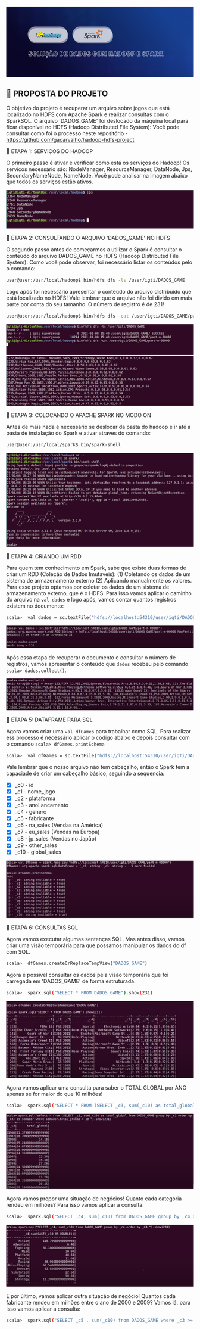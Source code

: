 ![Sobre: Background](https://github.com/gacarvalho/hadoop-spark-project/blob/main/Image-files/background-TITLE.png?raw=true)


## 📌 PROPOSTA DO PROJETO

O objetivo do projeto é recuperar um arquivo sobre jogos que está localizado no HDFS com Apache Spark e realizar consultas com o SparkSQL. O arquivo 'DADOS_GAME' foi deslocado da máquina local para ficar disponível no HDFS (Hadoop Distributed File System): Você pode consultar como foi o processo neste repositório - https://github.com/gacarvalho/hadoop-hdfs-project 

📢  ETAPA 1: SERVIÇOS DO HADOOP

O primeiro passo é ativar e verificar como está os serviços do Hadoop! Os serviços necessário são: NodeManager, ResourceManager, DataNode, Jps, SecondaryNameNode, NameNode. Você pode analisar na imagem abaixo que todos os serviços estão ativos.

![Sobre: Background](https://github.com/gacarvalho/hadoop-spark-project/blob/main/Image-files/Imagem%201.png?raw=true)

📢  ETAPA 2: CONSULTANDO O ARQUIVO 'DADOS_GAME' NO HDFS

O segundo passo antes de começarmos a utilizar o Spark é consultar o conteúdo do arquivo DADOS_GAME no HDFS (Hadoop Distributed File System). Como você pode observar, foi necessário listar os conteúdos pelo o comando:

```bash
user@user:/usr/local/hadoop$ bin/hdfs dfs -ls /user/igti/DADOS_GAME
```
Logo após foi necessário apresentar o conteúdo do arquivo distribuido que está localizado no HDFS! Vale lembrar que o arquivo não foi divido em mais parte por conta do seu tamanho. O número de registro é de 231! 

```bash
user@user:/usr/local/hadoop$ bin/hdfs dfs -cat /user/igti/DADOS_GAME/part-m-00000
```
![Sobre: Background](https://github.com/gacarvalho/hadoop-spark-project/blob/main/Image-files/Imagem%202.png?raw=true)
![Sobre: Background](https://github.com/gacarvalho/hadoop-spark-project/blob/main/Image-files/Imagem%202%20-%201.png?raw=true)

📢  ETAPA 3: COLOCANDO O APACHE SPARK NO MODO ON

Antes de mais nada é necessário se deslocar da pasta do hadoop e ir até a pasta de instalação do Spark e ativar atraves do comando:

```bash
user@user:/usr/local/spark$ bin/spark-shell
```
![Sobre: Background](https://github.com/gacarvalho/hadoop-spark-project/blob/main/Image-files/Imagem%203.png?raw=true)

📢  ETAPA 4: CRIANDO UM RDD 

Para quem tem conhecimento em Spark, sabe que existe duas formas de criar um RDD (Coleção de Dados Imutaveis): (1) Coletando os dados de um sistema de armazenamento externo (2) Aplicando manualmente os valores. Para esse projeto optamos por coletar os dados de um sistema de armazenamento externo, que é o HDFS. Para isso vamos aplicar o caminho do arquivo na ```val dados``` e logo após, vamos contar quantos registros existem no documento:

```bash
scala>  val dados = sc.textFile("hdfs://localhost:54310/user/igti/DADOS_GAME/part-m-00000")
```
![Sobre: Background](https://github.com/gacarvalho/hadoop-spark-project/blob/main/Image-files/Imagem%204.png?raw=true)

Após essa etapa de recuperar o documento e consultar o número de registros, vamos apresentar o conteúdo que ```dados``` recebeu pelo comando ```scala> dados.collect()```.

![Sobre: Background](https://github.com/gacarvalho/hadoop-spark-project/blob/main/Image-files/Imagem%205.png?raw=true)

📢  ETAPA 5: DATAFRAME PARA SQL 

Agora vamos criar uma ```val dfGames``` para trabalhar como SQL. Para realizar ess processo é necessário aplicar o código abaixo e depois consultar com o comando ```scala> dfGames.printSchema```

```bash
scala>  val dfGames = sc.textFile("hdfs://localhost:54310/user/igti/DADOS_GAME/part-m-00000")
```
Vale lembrar que o nosso arquivo não tem cabeçalho, então o Spark tem a capaciade de criar um cabeçalho básico, seguindo a sequencia: 
- [x] _c0 - id
- [x] _c1 - nome_jogo
- [x] _c2 - plataforma
- [x] _c3 - anoLancamento
- [x] _c4 - genero
- [x] _c5 - fabricante
- [x] _c6 - na_sales (Vendas na América)
- [x] _c7 - eu_sales (Vendas na Europa)
- [x] _c8 - jp_sales (Vendas no Japão)
- [x] _c9 - other_sales
- [x] _c10 - global_sales

![Sobre: Background](https://github.com/gacarvalho/hadoop-spark-project/blob/main/Image-files/Imagem%206.png?raw=true)

📢  ETAPA 6: CONSULTAS SQL 

Agora vamos executar algumas sentenças SQL. Mas antes disso, vamos criar uma visão temporária para que possamos manipular os dados do df com SQL. 

```bash
scala>  dfGames.createOrReplaceTempView("DADOS_GAME")
```
Agora é possível consultar os dados pela visão temporária que foi carregada em 'DADOS_GAME' de forma estruturada.

```bash
scala>  spark.sql("SELECT * FROM DADOS_GAME").show(231)
```
![Sobre: Background](https://github.com/gacarvalho/hadoop-spark-project/blob/main/Image-files/Imagem%207.png?raw=true)

Agora vamos aplicar uma consulta para saber o TOTAL GLOBAL por ANO apenas se for maior do que 10 milhões!

```bash
scala>  spark.sql("SELECT * FROM (SELECT _c3, sum(_c10) as total_global from DADOS_GAME group by _c3 order by _c3) as somador where somador.total_global > 10").show(231)
```
![Sobre: Background](https://github.com/gacarvalho/hadoop-spark-project/blob/main/Image-files/Imagem%208.png?raw=true)

Agora vamos propor uma situação de negócios! Quanto cada categoria rendeu em milhões? Para isso vamos aplicar a consulta:

```bash
scala>  spark.sql("SELECT _c4, sum(_c10) from DADOS_GAME group by _c4 order by _c4").show(231)
```
![Sobre: Background](https://github.com/gacarvalho/hadoop-spark-project/blob/main/Image-files/Imagem%209.png?raw=true)

E por último, vamos aplicar outra situação de negócio! Quantos cada fabricante rendeu em milhões entre o ano de 2000 e 2009? Vamos lá, para isso vamos aplicar a consulta:
```bash
scala>  spark.sql("SELECT _c5 , sum(_c10) from DADOS_GAME where _c3 >= 2000 and _c3 <= 2009 group by _c5").show(231)
```
